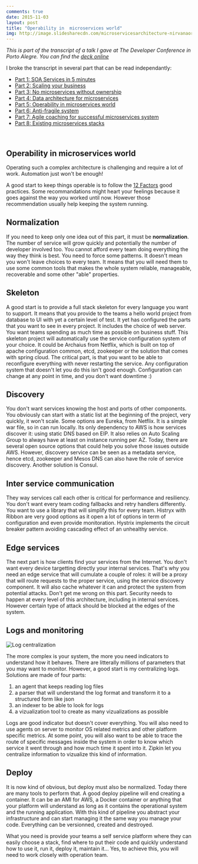 ```yaml
---
comments: true
date: 2015-11-03 
layout: post
title: "Operability in  microservices world"
img: http://image.slidesharecdn.com/microservicesarchitecture-nirvanaornightmare-150925232452-lva1-app6891/95/microservices-architecture-nirvana-or-nightmare-1-638.jpg?cb=1443223618
---
```


_This is part of the transcript of a talk I gave at The Developer Conference in Porto Alegre. You can find the [deck online](http://www.slideshare.net/toff63/microservices-architecture-nirvana-or-nightmare)_


I broke the transcript in several part that can be read independantly:

* [Part 1: SOA Services in 5 minutes](/2015/11/03/Microservices-architecture-Nirvana-or-Nightmare-part-i.html)
* [Part 2: Scaling your business](/2015/11/03/Microservices-architecture-Nirvana-or-Nightmare-part-ii.html)
* [Part 3: No microservices without ownership](/2015/11/03/Microservices-architecture-Nirvana-or-Nightmare-part-iii.html)
* [Part 4: Data architecture for microservices](/2015/11/03/Microservices-architecture-Nirvana-or-Nightmare-part-iv.html)
* [Part 5: Operability in  microservices world](/2015/11/03/Microservices-architecture-Nirvana-or-Nightmare-part-v.html)
* [Part 6: Anti-fragile system](/2015/11/03/Microservices-architecture-Nirvana-or-Nightmare-part-vi.html)
* [Part 7: Agile coaching for successful microservices system](/2015/11/03/Microservices-architecture-Nirvana-or-Nightmare-part-vii.html)
* [Part 8: Existing microservices stacks](/2015/11/03/Microservices-architecture-Nirvana-or-Nightmare-part-viii.html)

<br>

## Operability in  microservices world

Operating such a complex architecture is challenging and require a lot of work. Automation just won't be enough!

A good start to keep things operable is to follow the [12 Factors](http://12factor.net/) good practices. Some recommandations might heart your feelings because it goes against the way you worked until now. However those recommendation usually help keeping the system running.

## Normalization

If you need to keep only one idea out of this part, it must be __normalization__. The number of service will grow quickly and potentially the number of developer involved too. You cannot afford every team doing everything the way they think is best. You need to force some patterns. It doesn't mean you won't leave choices to every team. It means that you will need them to use some common tools that makes the whole system reliable, manageable, recoverable and some other "able" properties.

## Skeleton

A good start is to provide a full stack skeleton for every language you want to support. It means that you provide to the teams a hello world project from database to UI with yet a certain level of test. It yet has configured the parts that you want to see in every project. It includes the choice of web server. You want teams spending as much time as possible on business stuff. This skeleton project will automatically use the service configuration system of your choice. It could be Archaius from Netflix, which is built on top of apache configuration common, etcd, zookeeper or the solution that comes with spring cloud. The critical part, is that you want to be able to reconfigure everything with never restarting the service. Any configuration system that doesn't let you do this isn't good enough. Configuration can change at any point in time, and you don't want downtime :)

## Discovery

 You don't want services knowing the host and ports of other components. You obviously can start with a static list at the beginning of the project, very quickly, it won't scale. Some options are Eureka, from Netflix. It is a simple war file, so in can run locally. Its only dependency to AWS is how services discover it: using static DNS based on EIP. It also relies on Auto Scaling Group to always have at least on instance running per AZ. Today, there are several open source options that could help you solve those issues outside AWS. However, discovery service can be seen as a metadata service, hence etcd, zookeeper and Mesos DNS can also have the role of service discovery. Another solution is Consul.

## Inter service communication

They way services call each other is critical for performance and resiliency. You don't want every team coding fallbacks and retry handlers differently. You want to use a library that will simplify this for every team. Histryx with Ribbon are very good options as it open a lot of options in term of configuration and even provide monitoration. Hystrix implements the circuit breaker pattern avoiding cascading effect of an unhealthy service.

## Edge services

The next part is how clients find your services from the Internet. You don't want every device targetting directly your internal services. That's why you need an edge service that will cumulate a couple of roles: it will be a proxy that will route requests to the proper service, using the service discovery component. It will also cache whatever it can and protect the system from potential attacks. Don't get me wrong on this part. Security needs to happen at every level of this architecture, including in internal services. However certain type of attack should be blocked at the edges of the system.

## Logs and monitoring

![Log centralization](http://image.slidesharecdn.com/microservicesarchitecture-nirvanaornightmare-150925232452-lva1-app6891/95/microservices-architecture-nirvana-or-nightmare-49-638.jpg?cb=1443223618)

The more complex is your system, the more you need indicators to understand how it behaves. There are litterally millions of parameters that you may want to monitor. However, a good start is my centralizing logs. Solutions are made of four parts:
1. an agent that keeps reading log files
2. a parser that will understand the log format and transform it to a structured form like json
3. an indexer to be able to look for logs
4. a vizualization tool to create as many vizualizations as possible

Logs are good indicator but doesn't cover everything. You will also need to use agents on server to monitor OS related metrics and other platform specific metrics. At some point, you will also want to be able to trace the route of specific messages inside the system in order to know which service it went through and how much time it spent into it. Zipkin let you centralize information to vizualize this kind of information.

## Deploy

It is now kind of obvious, but deploy must also be normalized. Today there are many tools to perform that. A good deploy pipeline will end creating a container. It can be an AMI for AWS, a Docker container or anything that your platform will understand as long as it contains the operational system and the running application. With this kind of pipeline you abstract your infrastructure and can start managing it the same way you manage your code. Everything can be versionned, created and destroyed. 

What you need is provide your teams a self service platform where they can easily choose a stack, find where to put their code and quickly understand how to use it, run it, deploy it, maintain it...
Yes, to achieve this, you will need to work closely with operation team.

